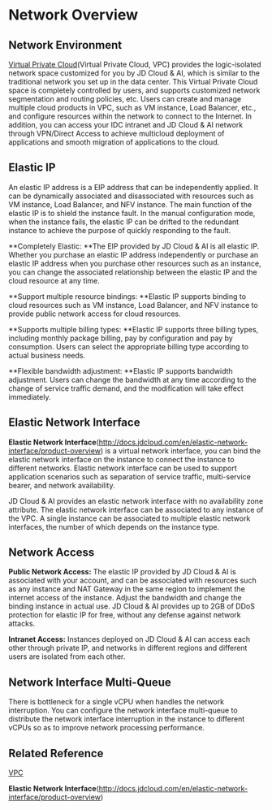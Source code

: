 # Network Overview
## Network Environment

[Virtual Private Cloud](http://docs.jdcloud.com/en/virtual-private-cloud/product-overview)(Virtual Private Cloud, VPC) provides the logic-isolated network space customized for you by JD Cloud & AI, which is similar to the traditional network you set up in the data center. This Virtual Private Cloud space is completely controlled by users, and supports customized network segmentation and routing policies, etc. Users can create and manage multiple cloud products in VPC, such as VM instance, Load Balancer, etc., and configure resources within the network to connect to the Internet. In addition, you can access your IDC intranet and JD Cloud & AI network through VPN/Direct Access to achieve multicloud deployment of applications and smooth migration of applications to the cloud.

## Elastic IP

An elastic IP address is a EIP address that can be independently applied. It can be dynamically associated and disassociated with resources such as VM instance, Load Balancer, and NFV instance. The main function of the elastic IP is to shield the instance fault. In the manual configuration mode, when the instance fails, the elastic IP can be drifted to the redundant instance to achieve the purpose of quickly responding to the fault.

**Completely Elastic: **The EIP provided by JD Cloud & AI is all elastic IP. Whether you purchase an elastic IP address independently or purchase an elastic IP address when you purchase other resources such as an instance, you can change the associated relationship between the elastic IP and the cloud resource at any time.

**Support multiple resource bindings: **Elastic IP supports binding to cloud resources such as VM instance, Load Balancer, and NFV instance to provide public network access for cloud resources.

**Supports multiple billing types: **Elastic IP supports three billing types, including monthly package billing, pay by configuration and pay by consumption. Users can select the appropriate billing type according to actual business needs.

**Flexible bandwidth adjustment: **Elastic IP supports bandwidth adjustment. Users can change the bandwidth at any time according to the change of service traffic demand, and the modification will take effect immediately.

## Elastic Network Interface

**Elastic Network Interface**(http://docs.jdcloud.com/en/elastic-network-interface/product-overview) is a virtual network interface, you can bind the elastic network interface on the instance to connect the instance to different networks. Elastic network interface can be used to support application scenarios such as separation of service traffic, multi-service bearer, and network availability.

JD Cloud & AI provides an elastic network interface with no availability zone attribute. The elastic network interface can be associated to any instance of the VPC. A single instance can be associated to multiple elastic network interfaces, the number of which depends on the instance type.

## Network Access


**Public Network Access:** The elastic IP provided by JD Cloud & AI is associated with your account, and can be associated with resources such as any instance and NAT Gateway in the same region to implement the internet access of the instance. Adjust the bandwidth and change the binding instance in actual use. JD Cloud & AI provides up to 2GB of DDoS protection for elastic IP for free, without any defense against network attacks.

**Intranet Access:** Instances deployed on JD Cloud & AI can access each other through private IP, and networks in different regions and different users are isolated from each other.

## Network Interface Multi-Queue
There is bottleneck for a single vCPU when handles the network interruption. You can configure the network interface multi-queue to distribute the network interface interruption in the instance to different vCPUs so as to improve network processing performance.

## Related Reference

[VPC](http://docs.jdcloud.com/en/virtual-private-cloud/product-overview)

**Elastic Network Interface**(http://docs.jdcloud.com/en/elastic-network-interface/product-overview)

